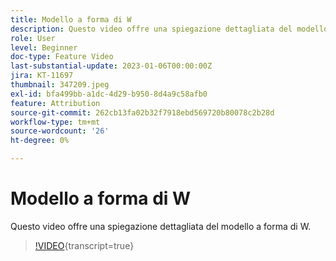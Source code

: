 ```yaml
---
title: Modello a forma di W
description: Questo video offre una spiegazione dettagliata del modello a forma di W.
role: User
level: Beginner
doc-type: Feature Video
last-substantial-update: 2023-01-06T00:00:00Z
jira: KT-11697
thumbnail: 347209.jpeg
exl-id: bfa499bb-a1dc-4d29-b950-8d4a9c58afb0
feature: Attribution
source-git-commit: 262cb13fa02b32f7918ebd569720b80078c2b28d
workflow-type: tm+mt
source-wordcount: '26'
ht-degree: 0%

---
```


# Modello a forma di W

Questo video offre una spiegazione dettagliata del modello a forma di W.

>[!VIDEO](https://video.tv.adobe.com/v/3421356/?learn=on&captions=ita){transcript=true}

